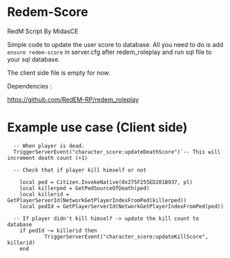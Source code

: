 # Redem-Score

RedM Script By MidasCE

Simple code to update the user score to database. All you need to do is add `ensure redem-score` in server.cfg after redem_roleplay and run sql file to your sql database.

The client side file is empty for now.

Dependencies : 

https://github.com/RedEM-RP/redem_roleplay 

# Example use case (Client side)


```
  -- When player is dead.
  TriggerServerEvent("character_score:updateDeathScore")`-- This will increment death count (+1)

  -- Check that if player kill himself or not
  
	local ped = Citizen.InvokeNative(0x275F255ED201B937, pl)
	local killerped = GetPedSourceOfDeath(ped)
	local killerid = GetPlayerServerId(NetworkGetPlayerIndexFromPed(killerped))
	local pedId = GetPlayerServerId(NetworkGetPlayerIndexFromPed(ped))

  -- If player didn't kill himself -> update the kill count to database
	if pedId ~= killerid then
			TriggerServerEvent("character_score:updateKillScore", killerid)
	end
```
